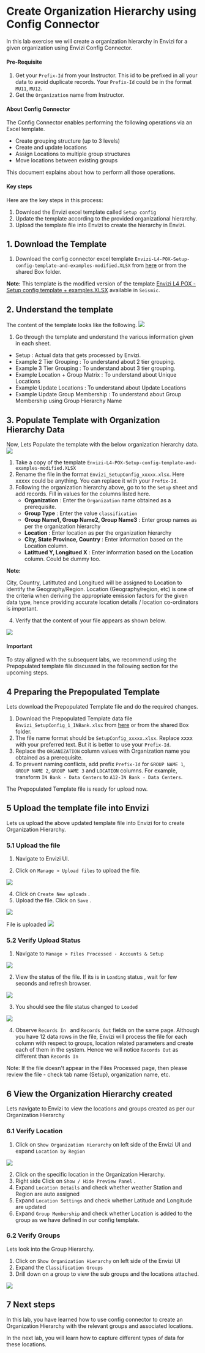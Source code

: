# Create Organization Hierarchy using Config Connector

In this lab exercise we will create a organization hierarchy in Envizi for a given organization using Envizi Config Connector.

#### Pre-Requisite

1. Get your `Prefix-Id` from your Instructor. This id to be prefixed in all your data to avoid duplicate records. Your `Prefix-Id` could be in the format `MU11`, `MU12`.
2. Get the `Organization` name from Instructor.

#### About Config Connector
The Config Connector enables performing the following operations via an Excel template.

- Create grouping structure (up to 3 levels)
- Create and update locations
- Assign Locations to multiple group structures
- Move locations between existing groups

This document explains about how to perform all those operations.

#### Key steps

Here are the key steps in this process:
1. Download the Envizi excel template called `Setup config`
2. Update the template according to the provided organizational hierarchy.
3. Upload the template file into Envizi to create the hierarchy in Envizi.

## 1. Download the Template

1. Download the config connector excel template `Envizi-L4-POX-Setup-config-template-and-examples-modified.XLSX` from [here](./Envizi-L4-POX-Setup-config-template-and-examples-modified.XLSX) or from the shared Box folder. 

**Note:** This template is the modified version of the template  [Envizi L4 POX - Setup config template + examples.XLSX](https://ibm.seismic.com/Link/Content/DCT9JP7FQMfq2GTGFQGRfc4cbpJB) available in `Seismic`.

## 2. Understand the template

The content of the template looks like the following.
<img src="images/SetupConfig-template.png">

1. Go through the template and understand the various information given in each sheet. 

- Setup : Actual data that gets processed by Envizi.
- Example 2 Tier Grouping : To understand about 2 tier grouping.
- Example 3 Tier Grouping : To understand about 3 tier grouping.
- Example Location + Group Matrix : To understand about Unique Locations
- Example Update Locations : To understand about Update Locations
- Example Update Group Membership : To understand about Group Membership using Group Hierarchy Name

## 3. Populate Template with Organization Hierarchy Data

Now, Lets Populate the template with the below organization hierarchy data.
    <img src="images/Org-hierarcy-scope1-2.png">

1. Take a copy of the template `Envizi-L4-POX-Setup-config-template-and-examples-modified.XLSX` 
2. Rename the file in the format `Envizi_SetupConfig_xxxxx.xlsx`. Here xxxxx could be anything. You can replace it with your `Prefix-Id`.
3. Following the organization hierarchy above, go to to the `Setup` sheet and add records. Fill in values for the columns listed here.
   - **Organization** : Enter the `Organization` name obtained as a prerequisite.
   - **Group Type** : Enter the value `classification`
   - **Group Name1, Group Name2, Group Name3** :  Enter group names as per the organization hierarchy
   - **Location** : Enter location as per the organization hierarchy
   - **City, State Province, Country** : Enter information based on the Location column.
   - **Latittued Y, Longitued X** : Enter information based on the Location column. Could be dummy too.

**Note:** 

City, Country, Latittuted and Longitued will be assigned to Location to identify the Geography/Region. Location (Geography/region, etc) is one of the criteria when deriving the appropriate emission factors for the given data type, hence providing accurate location details / location co-ordinators is important.

4. Verify that the content of your file appears as shown below.

<img src="images/Envizi-setup-config-s1-s2.png">

#### Important
To stay aligned with the subsequent labs, we recommend using the Prepopulated template file discussed in the following section for the upcoming steps.

## 4 Preparing the Prepopulated Template

Lets download the Prepopulated Template file and do the required changes.

1. Download the Prepopulated Template data file `Envizi_SetupConfig_1_INBank.xlsx` from [here](./files/Org-Hierarchy-IN-Bank.xlsx) or from the shared Box folder. 
2. The file name format should be `SetupConfig_xxxxx.xlsx`. Replace xxxx with your preferred text. But it is better to use your `Prefix-Id`.
3. Replace the `ORGANIZATION` column values with Organization name you obtained as a prerequisite.
4. To prevent naming conflicts, add prefix `Prefix-Id` for `GROUP NAME 1`, `GROUP NAME 2`,	`GROUP NAME 3` and `LOCATION` columns. For example, transform `IN Bank - Data Centers` to `A12-IN Bank - Data Centers`.

The Prepopulated Template file is ready for upload now.

## 5 Upload the template file into Envizi

Lets us upload the above updated template file into Envizi for to create Organization Hierarchy.

### 5.1 Upload the file


1. Navigate to Envizi UI. 

2. Click on `Manage > Upload files` to upload the file.
<img src="images/Upload Files-1.png">

4. Click on `Create New uploads` .
5. Upload the file. Click on `Save` .
<img src="images/Upload Files-2.png">

File is uploaded
<img src="images/Upload Files-3.png">

### 5.2 Verify Upload Status

1. Navigate to `Manage > Files Processed - Accounts & Setup` 
<img src="images/Files Processed-1.png">

2. View  the status of the file.  If its is in `Loading` status , wait for few seconds and refresh browser. 
<img src="images/Files Processed Upload-1.png">

3. You should see the file status changed to `Loaded` 
<img src="images/Files Processed Upload-2.png">

4. Observe  `Records In ` and `Records Out` fields on the same page. Although you have 12 data rows in the file, Envizi will process the file for each column with respect to groups, location related parameters and create each of them in the system.  Hence we will notice `Records Out` as different than `Records In`

Note: If the file doesn't appear in the Files Processed page, then please review the file - check tab name (Setup), organization name, etc.

## 6 View the Organization Hierarchy created

Lets navigate to Envizi to view the locations and groups created as per our Organization Hierarchy 

### 6.1 Verify Location 
1. Click on `Show Organization Hierarchy` on left side of the Envizi UI and expand `Location by Region`
<img src="images/Location-details.png">

2. Click on the specific location in the Organization Hierarchy.
3. Right side Click on `Show / Hide Preview Panel` . 
4. Expand `Location Details` and check whether weather Station and Region are auto assigned
5. Expand `Location Settings` and check whether Latitude and Longitude are updated 
6. Expand `Group Membership` and check whether Location is added to the group as we have defined in our config template. 

### 6.2 Verify Groups

Lets look into the Group Hierarchy.

1. Click on `Show Organization Hierarchy` on left side of the Envizi UI 
2. Expand the `Classification Groups`
3. Drill down on a group to view the sub groups and the locations attached. 
<img src="images/Envizi-Groups.png">


## 7 Next steps

In this lab, you have learned how to use config connector to create an  Organization Hierarchy with the relevant groups and associated locations. 

In the next lab, you will learn how to capture different types of data for these locations. 
